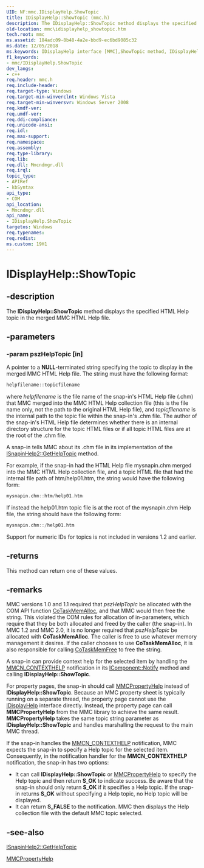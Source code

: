```yaml
---
UID: NF:mmc.IDisplayHelp.ShowTopic
title: IDisplayHelp::ShowTopic (mmc.h)
description: The IDisplayHelp::ShowTopic method displays the specified HTML Help topic in the merged MMC HTML Help file.
old-location: mmc\idisplayhelp_showtopic.htm
tech.root: mmc
ms.assetid: 184adc09-8b48-4a2e-bbd9-ec6bd9085c32
ms.date: 12/05/2018
ms.keywords: IDisplayHelp interface [MMC],ShowTopic method, IDisplayHelp.ShowTopic, IDisplayHelp::ShowTopic, ShowTopic, ShowTopic method [MMC], ShowTopic method [MMC],IDisplayHelp interface, _slate_idisplayhelp_showtopic, mmc.idisplayhelp_showtopic, mmc/IDisplayHelp::ShowTopic
f1_keywords:
- mmc/IDisplayHelp.ShowTopic
dev_langs:
- c++
req.header: mmc.h
req.include-header: 
req.target-type: Windows
req.target-min-winverclnt: Windows Vista
req.target-min-winversvr: Windows Server 2008
req.kmdf-ver: 
req.umdf-ver: 
req.ddi-compliance: 
req.unicode-ansi: 
req.idl: 
req.max-support: 
req.namespace: 
req.assembly: 
req.type-library: 
req.lib: 
req.dll: Mmcndmgr.dll
req.irql: 
topic_type:
- APIRef
- kbSyntax
api_type:
- COM
api_location:
- Mmcndmgr.dll
api_name:
- IDisplayHelp.ShowTopic
targetos: Windows
req.typenames: 
req.redist: 
ms.custom: 19H1
---
```


# IDisplayHelp::ShowTopic


## -description


The <b>IDisplayHelp::ShowTopic</b> method displays the specified HTML Help topic in the merged MMC HTML Help file.


## -parameters




### -param pszHelpTopic [in]

A pointer to a <b>NULL</b>-terminated string specifying the topic to display in the merged MMC HTML Help file. The string must have the following format:


```cpp
helpfilename::topicfilename
```


where <i>helpfilename</i> is the file name of the snap-in's HTML Help file (.chm) that MMC merged into the MMC HTML Help collection file (this is the file name only, not the path to the original HTML Help file), and <i>topicfilename</i> is the internal path to the topic file within the snap-in's .chm file. The author of the snap-in's HTML Help file determines whether there is an internal directory structure for the topic HTML files or if all topic HTML files are at the root of the .chm file.

A snap-in tells MMC about its .chm file in its implementation of the 
<a href="https://docs.microsoft.com/previous-versions/windows/desktop/legacy/aa814944(v=vs.85)">ISnapinHelp2::GetHelpTopic</a> method.

For example, if the snap-in had the HTML Help file mysnapin.chm merged into the MMC HTML Help collection file, and a topic HTML file that had the internal file path of htm/help01.htm, the string would have the following form:


```cpp
mysnapin.chm::htm/help01.htm
```


If instead the help01.htm topic file is at the root of the mysnapin.chm Help file, the string should have the following form:


```cpp
mysnapin.chm::/help01.htm
```


Support for numeric IDs for topics is not included in versions 1.2 and earlier.


## -returns



This method can return one of these values.




## -remarks



MMC versions 1.0 and 1.1 required that <i>pszHelpTopic</i> be allocated with the COM API function <a href="https://docs.microsoft.com/windows/desktop/api/combaseapi/nf-combaseapi-cotaskmemalloc">CoTaskMemAlloc</a>, and that MMC would then free the string. This violated the COM rules for allocation of in-parameters, which require that they be both allocated and freed by the caller (the snap-in). In MMC 1.2 and MMC 2.0, it is no longer required that <i>pszHelpTopic</i> be allocated with <b>CoTaskMemAlloc</b>. The caller is free to use whatever memory management it desires. If the caller chooses to use <b>CoTaskMemAlloc</b>, it is also responsible for calling <a href="https://docs.microsoft.com/windows/desktop/api/combaseapi/nf-combaseapi-cotaskmemfree">CoTaskMemFree</a> to free the string.

A snap-in can provide context help for the selected item by handling the <a href="https://docs.microsoft.com/previous-versions/windows/desktop/mmc/mmcn-contexthelp">MMCN_CONTEXTHELP</a> notification in its 
<a href="https://docs.microsoft.com/windows/desktop/api/mmc/nf-mmc-icomponent-notify">IComponent::Notify</a> method and calling <b>IDisplayHelp::ShowTopic</b>.

For property pages, the snap-in should call 
<a href="https://docs.microsoft.com/windows/desktop/api/mmc/nf-mmc-mmcpropertyhelp">MMCPropertyHelp</a> instead of <b>IDisplayHelp::ShowTopic</b>. Because an MMC property sheet is typically running on a separate thread, the property page cannot use the 
<a href="https://docs.microsoft.com/windows/desktop/api/mmc/nn-mmc-idisplayhelp">IDisplayHelp</a> interface directly. Instead, the property page can call 
<b>MMCPropertyHelp</b> from the MMC library to achieve the same result. 
<b>MMCPropertyHelp</b> takes the same topic string parameter as <b>IDisplayHelp::ShowTopic</b> and handles marshalling the request to the main MMC thread.

If the snap-in handles the <a href="https://docs.microsoft.com/previous-versions/windows/desktop/mmc/mmcn-contexthelp">MMCN_CONTEXTHELP</a> notification, MMC expects the snap-in to specify a Help topic for the selected item. Consequently, in the notification handler for the <b>MMCN_CONTEXTHELP</b> notification, the snap-in has two options:

<ul>
<li>It can call <b>IDisplayHelp::ShowTopic</b> or 
<a href="https://docs.microsoft.com/windows/desktop/api/mmc/nf-mmc-mmcpropertyhelp">MMCPropertyHelp</a> to specify the Help topic and then return <b>S_OK</b> to indicate success. Be aware that the snap-in should only return <b>S_OK</b> if it specifies a Help topic. If the snap-in returns <b>S_OK</b> without specifying a Help topic, no Help topic will be displayed.</li>
<li>It can return <b>S_FALSE</b> to the notification. MMC then displays the Help collection file with the default MMC topic selected.</li>
</ul>



## -see-also




<a href="https://docs.microsoft.com/previous-versions/windows/desktop/legacy/aa814944(v=vs.85)">ISnapinHelp2::GetHelpTopic</a>



<a href="https://docs.microsoft.com/windows/desktop/api/mmc/nf-mmc-mmcpropertyhelp">MMCPropertyHelp</a>
 

 

